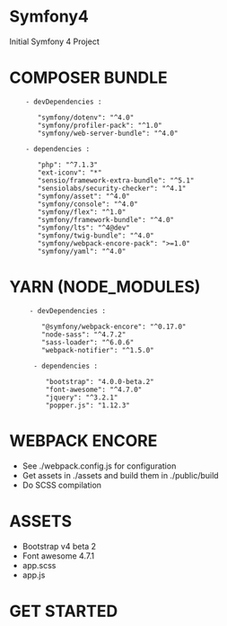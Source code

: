# Symfony4

Initial Symfony 4 Project

# COMPOSER BUNDLE

        - devDependencies :
        
           "symfony/dotenv": "^4.0"
           "symfony/profiler-pack": "^1.0"
           "symfony/web-server-bundle": "^4.0"
           
        - dependencies :
        
           "php": "^7.1.3"
           "ext-iconv": "*"
           "sensio/framework-extra-bundle": "^5.1"
           "sensiolabs/security-checker": "^4.1"
           "symfony/asset": "^4.0"
           "symfony/console": "^4.0"
           "symfony/flex": "^1.0"
           "symfony/framework-bundle": "^4.0"
           "symfony/lts": "^4@dev"
           "symfony/twig-bundle": "^4.0"
           "symfony/webpack-encore-pack": ">=1.0"
           "symfony/yaml": "^4.0"
        
# YARN (NODE_MODULES)

         - devDependencies : 
         
            "@symfony/webpack-encore": "^0.17.0"
            "node-sass": "^4.7.2"
            "sass-loader": "^6.0.6"
            "webpack-notifier": "^1.5.0"
          
          - dependencies : 
          
             "bootstrap": "4.0.0-beta.2"
             "font-awesome": "^4.7.0"
             "jquery": "^3.2.1"
             "popper.js": "1.12.3"

# WEBPACK ENCORE

 - See ./webpack.config.js for configuration
 - Get assets in ./assets and build them in ./public/build
 - Do SCSS compilation

# ASSETS

 - Bootstrap v4 beta 2
 - Font awesome 4.7.1
 - app.scss
 - app.js
 
 # GET STARTED
 
 
